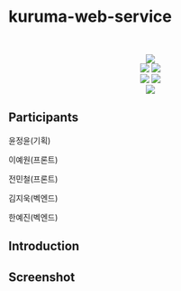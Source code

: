 # kuruma-web-service

<br/>

<p align="center">
    <a href="https://next-likelion.co.kr/" target="_blank">
    <img src="https://github-badge-maker.herokuapp.com/badge?logo=likelion&name=Likelion&color=34567C"/>
  </a>
     <br/> 
     <img src="https://img.shields.io/badge/React-61DAFB?style=flat-square&logo=React&logoColor=white"/>
     <img src="https://img.shields.io/badge/NestJS-E0234E?style=flat-square&logo=NestJS&logoColor=white"/> 
     <br/>
     <img src="https://img.shields.io/badge/MySQL-4479A1?style=flat-square&logo=MySQL&logoColor=white"/>
     <img src="https://img.shields.io/badge/MongoDB-47A248?style=flat-square&logo=MongoDB&logoColor=white"/>
  <br/>
 <img src="https://img.shields.io/badge/Amazon%20AWS-232F3E?style=flat-square&logo=Amazon%20AWS&logoColor=white"/>
</p>

## Participants



윤정윤(기획)

이예원(프론트)

전민철(프론트)

김지욱(벡엔드)

한예진(벡엔드)


## Introduction


## Screenshot
